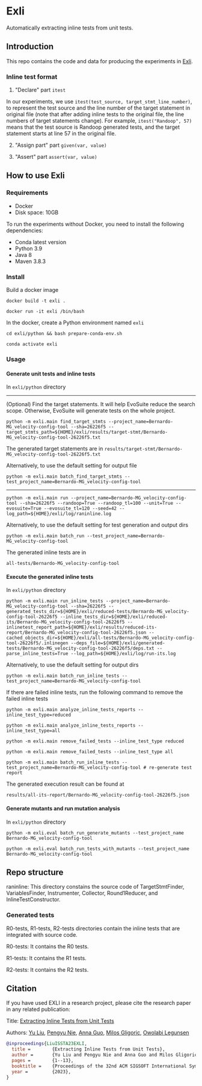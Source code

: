 # Exli
Automatically extracting inline tests from unit tests.

## Introduction
This repo contains the code and data for producing the experiments in [Exli][paper-url].

### Inline test format
1. "Declare" part
`itest`

In our experiments, we use `itest(test_source, target_stmt_line_number)`, to represent the test source and the line number of the target statement in original file (note that after adding inline tests to the original file, the line numbers of target statements change).
For example, `itest("Randoop", 57)` means that the test source is Randoop generated tests, and the target statement starts at line 57 in the original file.

2. "Assign part" part
`given(var, value)`

3. "Assert" part
`assert(var, value)`


## How to use Exli

### Requirements
- Docker
- Disk space: 10GB

To run the experiments without Docker, you need to install the following dependencies:
- Conda latest version
- Python 3.9
- Java 8
- Maven 3.8.3

### Install
Build a docker image

`docker build -t exli .`

`docker run -it exli /bin/bash`


In the docker, create a Python environment named `exli`

`cd exli/python && bash prepare-conda-env.sh`

`conda activate exli`


### Usage

#### Generate unit tests and inline tests

In `exli/python` directory

-----
(Optional) Find the target statements. It will help EvoSuite reduce the search scope. Otherwise, EvoSuite will generate tests on the whole project. 

`python -m exli.main find_target_stmts --project_name=Bernardo-MG_velocity-config-tool --sha=26226f5 --target_stmts_path=${HOME}/exli/results/target-stmt/Bernardo-MG_velocity-config-tool-26226f5.txt`

The generated target statements are in `results/target-stmt/Bernardo-MG_velocity-config-tool-26226f5.txt`

Alternatively, to use the default setting for output file

`python -m exli.main batch_find_target_stmts --test_project_name=Bernardo-MG_velocity-config-tool`

-----

`python -m exli.main run --project_name=Bernardo-MG_velocity-config-tool --sha=26226f5 --randoop=True --randoop_tl=100 --unit=True --evosuite=True --evosuite_tl=120 --seed=42 --log_path=${HOME}/exli/log/raninline.log`

Alternatively, to use the default setting for test generation and output dirs

`python -m exli.main batch_run --test_project_name=Bernardo-MG_velocity-config-tool`

The generated inline tests are in 

`all-tests/Bernardo-MG_velocity-config-tool`

#### Execute the generated inline tests

In `exli/python` directory

`python -m exli.main run_inline_tests --project_name=Bernardo-MG_velocity-config-tool --sha=26226f5 --generated_tests_dir=${HOME}/exli/reduced-tests/Bernardo-MG_velocity-config-tool-26226f5 --inline_tests_dir=${HOME}/exli/reduced-its/Bernardo-MG_velocity-config-tool-26226f5 --inlinetest_report_path=${HOME}/exli/results/reduced-its-report/Bernardo-MG_velocity-config-tool-26226f5.json --cached_objects_dir=${HOME}/exli/all-tests/Bernardo-MG_velocity-config-tool-26226f5/.inlinegen --deps_file=${HOME}/exli/generated-tests/Bernardo-MG_velocity-config-tool-26226f5/deps.txt --parse_inline_tests=True --log_path=${HOME}/exli/log/run-its.log`

Alternatively, to use the default setting for output dirs

`python -m exli.main batch_run_inline_tests --test_project_name=Bernardo-MG_velocity-config-tool`

If there are failed inline tests, run the following command to remove the failed inline tests
```
python -m exli.main analyze_inline_tests_reports --inline_test_type=reduced

python -m exli.main analyze_inline_tests_reports --inline_test_type=all

python -m exli.main remove_failed_tests --inline_test_type reduced

python -m exli.main remove_failed_tests --inline_test_type all

python -m exli.main batch_run_inline_tests --test_project_name=Bernardo-MG_velocity-config-tool # re-generate test report
```


The generated execution result can be found at

`results/all-its-report/Bernardo-MG_velocity-config-tool-26226f5.json`

#### Generate mutants and run mutation analysis

In `exli/python` directory

`python -m exli.eval batch_run_generate_mutants --test_project_name Bernardo-MG_velocity-config-tool`

`python -m exli.eval batch_run_tests_with_mutants --test_project_name Bernardo-MG_velocity-config-tool`

## Repo structure
raninline: This directory constains the source code of TargetStmtFinder, VariablesFinder,
Instrumenter, Collector, Round1Reducer, and InlineTestConstructor.

### Generated tests
R0-tests, R1-tests, R2-tests directories contain the inline tests that
are integrated with source code.

R0-tests: It contains the R0 tests.

R1-tests: It contains the R1 tests.

R2-tests: It contains the R2 tests.


## Citation
If you have used EXLI in a research project, please cite the research paper in any related publication:

Title: [Extracting Inline Tests from Unit Tests](https://dl.acm.org/doi/abs/10.1145/3597926.3598149)

Authors: [Yu Liu](https://sweetstreet.github.io/), [Pengyu Nie](https://pengyunie.github.io/), [Anna Guo](https://www.linkedin.com/in/anna-y-guo/), [Milos Gligoric](http://users.ece.utexas.edu/~gligoric/), [Owolabi Legunsen](https://mir.cs.illinois.edu/legunsen/)

```bibtex
@inproceedings{LiuISSTA23EXLI,
  title =        {Extracting Inline Tests from Unit Tests},
  author =       {Yu Liu and Pengyu Nie and Anna Guo and Milos Gligoric and Owolabi Legunsen},
  pages =        {1--13},
  booktitle =    {Proceedings of the 32nd ACM SIGSOFT International Symposium on Software Testing and Analysis},
  year =         {2023},
}
```

[paper-url]: https://dl.acm.org/doi/10.1145/3597926.3598149